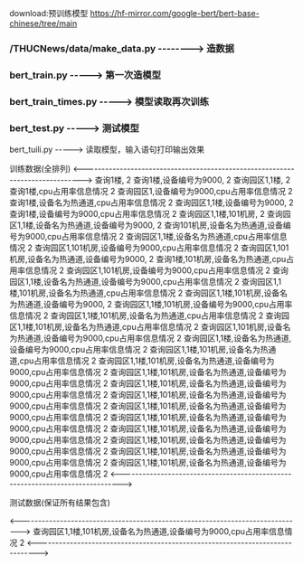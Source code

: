 download:预训练模型
https://hf-mirror.com/google-bert/bert-base-chinese/tree/main

### /THUCNews/data/make_data.py -------->  造数据
### bert_train.py -----> 第一次造模型
### bert_train_times.py -----> 模型读取再次训练
### bert_test.py -----> 测试模型
bert_tuili.py -----> 读取模型，输入语句打印输出效果

训练数据(全排列)
<------------------------------------------------------------------------------>
查询1楼,	2
查询1楼,设备编号为9000,	2
查询园区1,1楼,	2
查询1楼,cpu占用率信息情况	2
查询园区1,设备编号为9000,cpu占用率信息情况	2
查询1楼,设备名为热通道,cpu占用率信息情况	2
查询园区1,1楼,设备编号为9000,	2
查询1楼,设备编号为9000,cpu占用率信息情况	2
查询园区1,1楼,101机房,	2
查询园区1,1楼,设备名为热通道,设备编号为9000,	2
查询101机房,设备名为热通道,设备编号为9000,cpu占用率信息情况	2
查询园区1,1楼,设备名为热通道,cpu占用率信息情况	2
查询园区1,101机房,设备编号为9000,cpu占用率信息情况	2
查询园区1,101机房,设备名为热通道,设备编号为9000,	2
查询1楼,101机房,设备名为热通道,cpu占用率信息情况	2
查询园区1,101机房,设备编号为9000,cpu占用率信息情况	2
查询园区1,1楼,设备名为热通道,设备编号为9000,cpu占用率信息情况	2
查询园区1,1楼,101机房,设备名为热通道,cpu占用率信息情况	2
查询园区1,1楼,101机房,设备名为热通道,设备编号为9000,	2
查询园区1,1楼,101机房,设备编号为9000,cpu占用率信息情况	2
查询园区1,1楼,101机房,设备名为热通道,cpu占用率信息情况	2
查询园区1,1楼,101机房,设备名为热通道,cpu占用率信息情况	2
查询园区1,101机房,设备名为热通道,设备编号为9000,cpu占用率信息情况	2
查询园区1,1楼,设备名为热通道,设备编号为9000,cpu占用率信息情况	2
查询园区1,1楼,101机房,设备名为热通道,cpu占用率信息情况	2
查询园区1,1楼,101机房,设备名为热通道,设备编号为9000,cpu占用率信息情况	2
查询园区1,1楼,101机房,设备名为热通道,设备编号为9000,cpu占用率信息情况	2
查询园区1,1楼,101机房,设备名为热通道,设备编号为9000,cpu占用率信息情况	2
查询园区1,1楼,101机房,设备名为热通道,设备编号为9000,cpu占用率信息情况	2
查询园区1,1楼,101机房,设备名为热通道,设备编号为9000,cpu占用率信息情况	2
查询园区1,1楼,101机房,设备名为热通道,设备编号为9000,cpu占用率信息情况	2
查询园区1,1楼,101机房,设备名为热通道,设备编号为9000,cpu占用率信息情况	2
查询园区1,1楼,101机房,设备名为热通道,设备编号为9000,cpu占用率信息情况	2
查询园区1,1楼,101机房,设备名为热通道,设备编号为9000,cpu占用率信息情况	2
查询园区1,1楼,101机房,设备名为热通道,设备编号为9000,cpu占用率信息情况	2
<------------------------------------------------------------------------------>

测试数据(保证所有结果包含)

<------------------------------------------------------------------------------>
查询园区1,1楼,101机房,设备名为热通道,设备编号为9000,cpu占用率信息情况	2
<------------------------------------------------------------------------------>
